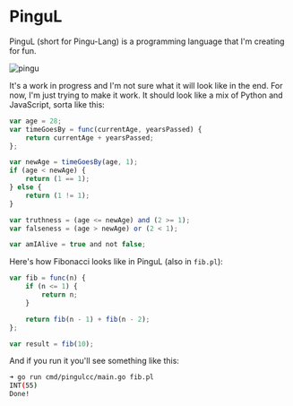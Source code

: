 # PinguL

PinguL (short for Pingu-Lang) is a programming language that I'm creating for fun.

![pingu](https://github.com/aziflaj/pingul/assets/5219775/6de2c555-1237-41ca-95fd-18349d2d247f)


It's a work in progress and I'm not sure what it will look like in the end. For now, I'm just trying to make it work.
It should look like a mix of Python and JavaScript, sorta like this:

```js
var age = 28;
var timeGoesBy = func(currentAge, yearsPassed) {
	return currentAge + yearsPassed;
};

var newAge = timeGoesBy(age, 1);
if (age < newAge) {
	return (1 == 1);
} else {
	return (1 != 1);
}

var truthness = (age <= newAge) and (2 >= 1);
var falseness = (age > newAge) or (2 < 1);

var amIAlive = true and not false;
```

Here's how Fibonacci looks like in PinguL (also in `fib.pl`):

```js
var fib = func(n) {
	if (n <= 1) {
		return n;
	}

	return fib(n - 1) + fib(n - 2);
};

var result = fib(10);
```

And if you run it you'll see something like this:

```bash
➜ go run cmd/pingulcc/main.go fib.pl
INT(55)
Done!
```

